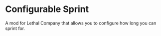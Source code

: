 # Configurable Sprint
A mod for Lethal Company that allows you to configure how long you can sprint for.